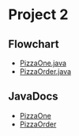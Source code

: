 # Project 2

## Flowchart

* [PizzaOne.java](https://www.figma.com/file/dAyZqA87tE4aXl1Vb6jX4a/PizzaOrder?type=whiteboard&node-id=20031-171&t=QJQ3pnjXmOiG8lgc-0)
* [PizzaOrder.java](https://www.figma.com/file/dAyZqA87tE4aXl1Vb6jX4a/PizzaOrder?type=whiteboard&node-id=11303-850&t=nraZPmEJTqda2SJI-0)

## JavaDocs

* [PizzaOne](https://tshaker.github.io/CSA170_project2/PizzaOne.html)
* [PizzaOrder](https://tshaker.github.io/CSA170_project2/PizzaOrder.html)
